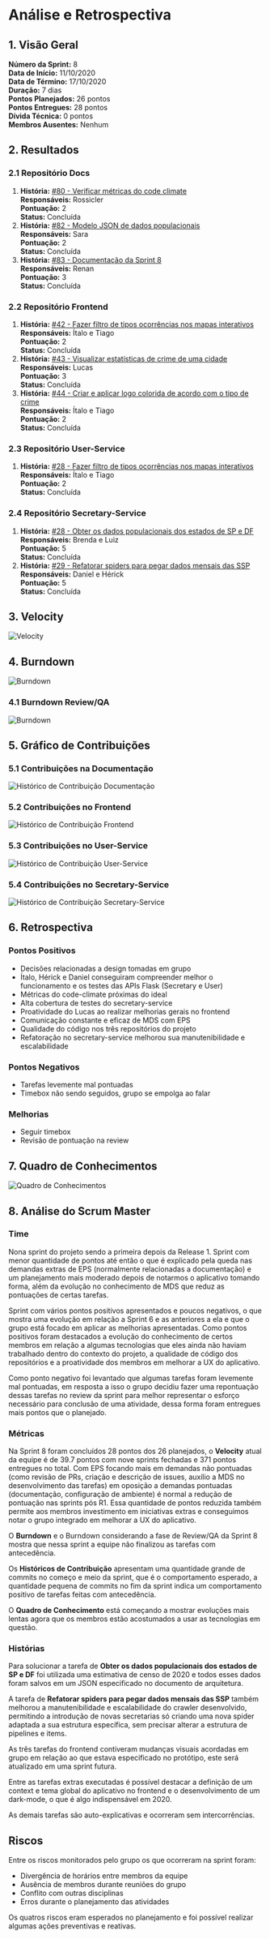 # Análise e Retrospectiva

## 1. Visão Geral
**Número da Sprint:** 8       
**Data de Início:** 11/10/2020    
**Data de Término:** 17/10/2020   
**Duração:** 7 dias  
**Pontos Planejados:** 26 pontos  
**Pontos Entregues:** 28 pontos  
**Dívida Técnica:** 0 pontos  
**Membros Ausentes:** Nenhum  

## 2. Resultados
### 2.1 Repositório Docs
1. **História:** [#80 - Verificar métricas do code climate](https://github.com/fga-eps-mds/2020.1-stay-safe-docs/issues/80)    
**Responsáveis:** Rossicler      
**Pontuação:** 2    
**Status:** Concluída          
2. **História:** [#82 - Modelo JSON de dados populacionais](https://github.com/fga-eps-mds/2020.1-stay-safe-docs/issues/82)    
**Responsáveis:** Sara     
**Pontuação:** 2          
**Status:** Concluída      
3. **História:** [#83 - Documentação da Sprint 8](https://github.com/fga-eps-mds/2020.1-stay-safe-docs/issues/83)    
**Responsáveis:** Renan     
**Pontuação:** 3      
**Status:** Concluída    

### 2.2 Repositório Frontend
1. **História:** [#42 - Fazer filtro de tipos ocorrências nos mapas interativos](https://github.com/fga-eps-mds/2020.1-stay-safe-front-end/issues/42)    
**Responsáveis:** Ítalo e Tiago    
**Pontuação:** 2        
**Status:** Concluída    
2. **História:** [#43 - Visualizar estatísticas de crime de uma cidade](https://github.com/fga-eps-mds/2020.1-stay-safe-front-end/issues/43)    
**Responsáveis:** Lucas      
**Pontuação:** 3        
**Status:** Concluída     
3. **História:** [#44 - Criar e aplicar logo colorida de acordo com o tipo de crime](https://github.com/fga-eps-mds/2020.1-stay-safe-front-end/issues/44)    
**Responsáveis:** Ítalo e Tiago    
**Pontuação:** 2       
**Status:** Concluída    

### 2.3 Repositório User-Service
1. **História:** [#28 - Fazer filtro de tipos ocorrências nos mapas interativos](https://github.com/fga-eps-mds/2020.1-stay-safe-user-service/issues/28)    
**Responsáveis:** Ítalo e Tiago    
**Pontuação:** 2    
**Status:** Concluída    

### 2.4 Repositório Secretary-Service
1. **História:** [#28 - Obter os dados populacionais dos estados de SP e DF](https://github.com/fga-eps-mds/2020.1-stay-safe-secretary-service/issues/28)    
**Responsáveis:** Brenda e Luiz      
**Pontuação:** 5    
**Status:** Concluída    
2. **História:** [#29 - Refatorar spiders para pegar dados mensais das SSP](https://github.com/fga-eps-mds/2020.1-stay-safe-secretary-service/issues/29)    
**Responsáveis:** Daniel e Hérick      
**Pontuação:** 5  
**Status:** Concluída    

## 3. Velocity
![Velocity](../../images/sprints/sprint-7/Velocity.png "Velocity")

## 4. Burndown
![Burndown](../../images/sprints/sprint-7/Burndown.png "Burndown")

### 4.1 Burndown Review/QA
![Burndown](../../images/sprints/sprint-7/Burndown-Review.png "Burndown")


## 5. Gráfico de Contribuições

### 5.1 Contribuições na Documentação
![Histórico de Contribuição Documentação](../../images/sprints/sprint-7/ContributionGraph-Docs.png "Histórico de Contribuição Documentação")

### 5.2 Contribuições no Frontend
![Histórico de Contribuição Frontend](../../images/sprints/sprint-7/ContributionGraph-Frontend.png "Histórico de Contribuição Frontend")

### 5.3 Contribuições no User-Service
![Histórico de Contribuição User-Service](../../images/sprints/sprint-7/ContributionGraph-User.png "Histórico de Contribuição User-Service")

### 5.4 Contribuições no Secretary-Service
![Histórico de Contribuição Secretary-Service](../../images/sprints/sprint-7/ContributionGraph-Secretary.png "Histórico de Contribuição Secretary-Service")

## 6. Retrospectiva

### Pontos Positivos
* Decisões relacionadas a design tomadas em grupo 
* Ítalo, Hérick e Daniel conseguiram compreender melhor o funcionamento e os testes das APIs Flask (Secretary e User)
* Métricas do code-climate próximas do ideal
* Alta cobertura de testes do secretary-service
* Proatividade do Lucas ao realizar melhorias gerais no frontend
* Comunicação constante e eficaz de MDS com EPS
* Qualidade do código nos três repositórios do projeto
* Refatoração no secretary-service melhorou sua manutenibilidade e escalabilidade

### Pontos Negativos
* Tarefas levemente mal pontuadas
* Timebox não sendo seguidos, grupo se empolga ao falar

### Melhorias
* Seguir timebox
* Revisão de pontuação na review

## 7. Quadro de Conhecimentos
![Quadro de Conhecimentos](../../images/sprints/sprint-7/KnowledgeBoard.png "Quadro de Conhecimentos")

## 8. Análise do Scrum Master
### Time
Nona sprint do projeto sendo a primeira depois da Release 1. Sprint com menor quantidade de pontos até então o que é explicado pela queda nas demandas extras de EPS (normalmente relacionadas a documentação) e um planejamento mais moderado depois de notarmos o aplicativo tomando forma, além da evolução no conhecimento de MDS que reduz as pontuações de certas tarefas. 

Sprint com vários pontos positivos apresentados e poucos negativos, o que mostra uma evolução em relação a Sprint 6 e as anteriores a ela e que o grupo está focado em aplicar as melhorias apresentadas. Como pontos positivos foram destacados a evolução do conhecimento de certos membros em relação a algumas tecnologias que eles ainda não haviam trabalhado dentro do contexto do projeto, a qualidade de código dos repositórios e a proatividade dos membros em melhorar a UX do aplicativo. 

Como ponto negativo foi levantado que algumas tarefas foram levemente mal pontuadas, em resposta a isso o grupo decidiu fazer uma repontuação dessas tarefas no review da sprint para melhor representar o esforço necessário para conclusão de uma atividade, dessa forma foram entregues mais pontos que o planejado.

### Métricas
Na Sprint 8 foram concluídos 28 pontos dos 26 planejados, o **Velocity** atual da equipe é de 39.7 pontos com nove sprints fechadas e 371 pontos entregues no total. Com EPS focando mais em demandas não pontuadas (como revisão de PRs, criação e descrição de issues, auxílio a MDS no desenvolvimento das tarefas) em oposição a demandas pontuadas (documentação, configuração de ambiente) é normal a redução de pontuação nas sprints pós R1. Essa quantidade de pontos reduzida também permite aos membros investimento em iniciativas extras e conseguimos notar o grupo integrado em melhorar a UX do aplicativo.

O **Burndown** e o Burndown considerando a fase de Review/QA da Sprint 8 mostra que nessa sprint a equipe não finalizou as tarefas com antecedência.

Os **Históricos de Contribuição** apresentam uma quantidade grande de commits no começo e meio da sprint, que é o comportamento esperado, a quantidade pequena de commits no fim da sprint indica um comportamento positivo de tarefas feitas com antecedência.

O **Quadro de Conhecimento** está começando a mostrar evoluções mais lentas agora que os membros estão acostumados a usar as tecnologias em questão.

### Histórias
Para solucionar a tarefa de **Obter os dados populacionais dos estados de SP e DF** foi utilizada uma estimativa de censo de 2020 e todos esses dados foram salvos em um JSON especificado no documento de arquitetura. 

A tarefa de **Refatorar spiders para pegar dados mensais das SSP** também melhorou a manutenibilidade e escalabilidade do crawler desenvolvido, permitindo a introdução de novas secretarias só criando uma nova spider adaptada a sua estrutura específica, sem precisar alterar a estrutura de pipelines e items.

As três tarefas do frontend contiveram mudanças visuais acordadas em grupo em relação ao que estava especificado no protótipo, este será atualizado em uma sprint futura. 

Entre as tarefas extras executadas é possível destacar a definição de um context e tema global do aplicativo no frontend e o desenvolvimento de um dark-mode, o que é algo indispensável em 2020.

As demais tarefas são auto-explicativas e ocorreram sem intercorrências.

## Riscos
Entre os riscos monitorados pelo grupo os que ocorreram na sprint foram:

* Divergência de horários entre membros da equipe
* Ausência de membros durante reuniões do grupo
* Conflito com outras disciplinas
* Erros durante o planejamento das atividades

Os quatros riscos eram esperados no planejamento e foi possível realizar algumas ações preventivas e reativas.